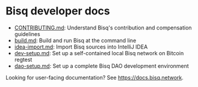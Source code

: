 # Bisq developer docs

 - [CONTRIBUTING.md](../CONTRIBUTING.md): Understand Bisq's contribution and compensation guidelines
 - [build.md](build.md): Build and run Bisq at the command line
 - [idea-import.md](idea-import.md): Import Bisq sources into IntelliJ IDEA
 - [dev-setup.md](dev-setup.md): Set up a self-contained local Bisq network on Bitcoin regtest
 - [dao-setup.md](dao-setup.md): Set up a complete Bisq DAO development environment

Looking for user-facing documentation? See https://docs.bisq.network.
